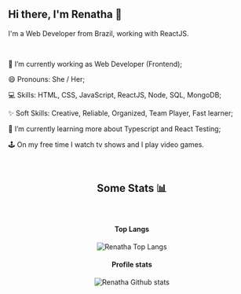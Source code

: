 ## Hi there, I'm Renatha 👋

<p>I'm a Web Developer from Brazil, working with ReactJS.</p>
</br>

🔭 I’m currently working as Web Developer (Frontend);

😄 Pronouns: She / Her;

💻 Skills: HTML, CSS, JavaScript, ReactJS, Node, SQL, MongoDB;

✨ Soft Skills: Creative, Reliable, Organized, Team Player, Fast learner;

🌱 I’m currently learning more about Typescript and React Testing;

🕹️ On my free time I watch tv shows and I play video games.

</br>
</hr>
<h2 align='center'>Some Stats 📊</h2>
</br>
<h4 align='center'>Top Langs</h4>
<p align='center'><img src='https://github-readme-stats.vercel.app/api/top-langs/?username=renathavictor&layout=compact&theme=tokyonight' alt='Renatha Top Langs' /></p>

<h4 align='center'>Profile stats</h4>
<p align='center'><img src='https://github-readme-stats.vercel.app/api?username=renathavictor&count_private=true&show_icons=true&theme=tokyonight' alt='Renatha Github stats' /></p>

<!--
**renathavictor/renathavictor** is a ✨ _special_ ✨ repository because its `README.md` (this file) appears on your GitHub profile.

Here are some ideas to get you started:

- 🔭 I’m currently working on ...
- 🌱 I’m currently learning ...
- 👯 I’m looking to collaborate on ...
- 🤔 I’m looking for help with ...
- 💬 Ask me about ...
- 📫 How to reach me: ...
- 😄 Pronouns: ...
- ⚡ Fun fact: ...
-->
